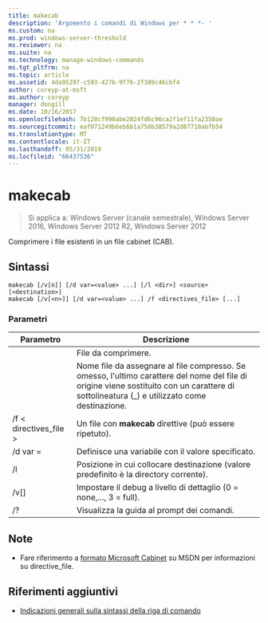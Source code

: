 ```yaml
---
title: makecab
description: 'Argomento i comandi di Windows per * * *- '
ms.custom: na
ms.prod: windows-server-threshold
ms.reviewer: na
ms.suite: na
ms.technology: manage-windows-commands
ms.tgt_pltfrm: na
ms.topic: article
ms.assetid: 4da95297-c593-427b-9f76-2f389c46cbf4
author: coreyp-at-msft
ms.author: coreyp
manager: dongill
ms.date: 10/16/2017
ms.openlocfilehash: 7b120cf990abe2024fd6c96ca2f1ef11fa2350ae
ms.sourcegitcommit: eaf071249b6eb6b1a758b38579a2d87710abfb54
ms.translationtype: MT
ms.contentlocale: it-IT
ms.lasthandoff: 05/31/2019
ms.locfileid: "66437536"
---
```

# <a name="makecab"></a>makecab

>Si applica a: Windows Server (canale semestrale), Windows Server 2016, Windows Server 2012 R2, Windows Server 2012

Comprimere i file esistenti in un file cabinet (CAB).
## <a name="syntax"></a>Sintassi
```
makecab [/v[n]] [/d var=<value> ...] [/l <dir>] <source> [<destination>]
makecab [/v[<n>]] [/d var=<value> ...] /f <directives_file> [...]
```
### <a name="parameters"></a>Parametri

|      Parametro       |                                                                        Descrizione                                                                        |
|----------------------|-----------------------------------------------------------------------------------------------------------------------------------------------------------|
|       <source>       |                                                                     File da comprimere.                                                                     |
|    <destination>     | Nome file da assegnare al file compresso. Se omesso, l'ultimo carattere del nome del file di origine viene sostituito con un carattere di sottolineatura (_) e utilizzato come destinazione. |
| /f < directives_file > |                                                   Un file con **makecab** direttive (può essere ripetuto).                                                   |
|    /d var =<value>    |                                                          Definisce una variabile con il valore specificato.                                                           |
|       /l <dir>       |                                               Posizione in cui collocare destinazione (valore predefinito è la directory corrente).                                               |
|       /v[<n>]        |                                                    Impostare il debug a livello di dettaglio (0 = none,..., 3 = full).                                                     |
|          /?          |                                                           Visualizza la guida al prompt dei comandi.                                                            |

## <a name="remarks"></a>Note
-   Fare riferimento a [formato Microsoft Cabinet](https://go.microsoft.com/fwlink/?LinkId=226852) su MSDN per informazioni su directive_file.

## <a name="additional-references"></a>Riferimenti aggiuntivi
-   [Indicazioni generali sulla sintassi della riga di comando](command-line-syntax-key.md)

